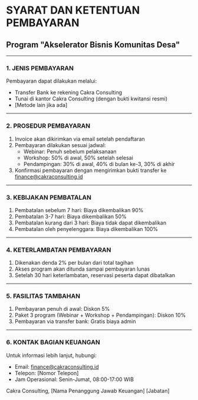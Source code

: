 # SYARAT DAN KETENTUAN PEMBAYARAN

## Program "Akselerator Bisnis Komunitas Desa"

---

### 1. JENIS PEMBAYARAN

Pembayaran dapat dilakukan melalui:

- Transfer Bank ke rekening Cakra Consulting
- Tunai di kantor Cakra Consulting (dengan bukti kwitansi resmi)
- [Metode lain jika ada]

---

### 2. PROSEDUR PEMBAYARAN

1. Invoice akan dikirimkan via email setelah pendaftaran
2. Pembayaran dilakukan sesuai jadwal:
   - Webinar: Penuh sebelum pelaksanaan
   - Workshop: 50% di awal, 50% setelah selesai
   - Pendampingan: 30% di awal, 40% di bulan ke-3, 30% di akhir
3. Konfirmasi pembayaran dengan mengirimkan bukti transfer ke <finance@cakraconsulting.id>

---

### 3. KEBIJAKAN PEMBATALAN

1. Pembatalan sebelum 7 hari: Biaya dikembalikan 90%
2. Pembatalan 3-7 hari: Biaya dikembalikan 50%
3. Pembatalan kurang dari 3 hari: Biaya tidak dapat dikembalikan
4. Pembatalan oleh penyelenggara: Biaya dikembalikan 100%

---

### 4. KETERLAMBATAN PEMBAYARAN

1. Dikenakan denda 2% per bulan dari total tagihan
2. Akses program akan ditunda sampai pembayaran lunas
3. Setelah 30 hari keterlambatan, reservasi peserta dapat dibatalkan

---

### 5. FASILITAS TAMBAHAN

1. Pembayaran penuh di awal: Diskon 5%
2. Paket 3 program (Webinar + Workshop + Pendampingan): Diskon 10%
3. Pembayaran via transfer bank: Gratis biaya admin

---

### 6. KONTAK BAGIAN KEUANGAN

Untuk informasi lebih lanjut, hubungi:

- Email: <finance@cakraconsulting.id>
- Telepon: [Nomor Telepon]
- Jam Operasional: Senin-Jumat, 08:00-17:00 WIB

Cakra Consulting,
[Nama Penanggung Jawab Keuangan]
[Jabatan]
